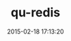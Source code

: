 ---
layout: post
title:  "qu-redis"
repo:   "bkeepers/qu"
date:   2015-02-18 17:13:20
gemurl: http://github.com/bkeepers/qu
---